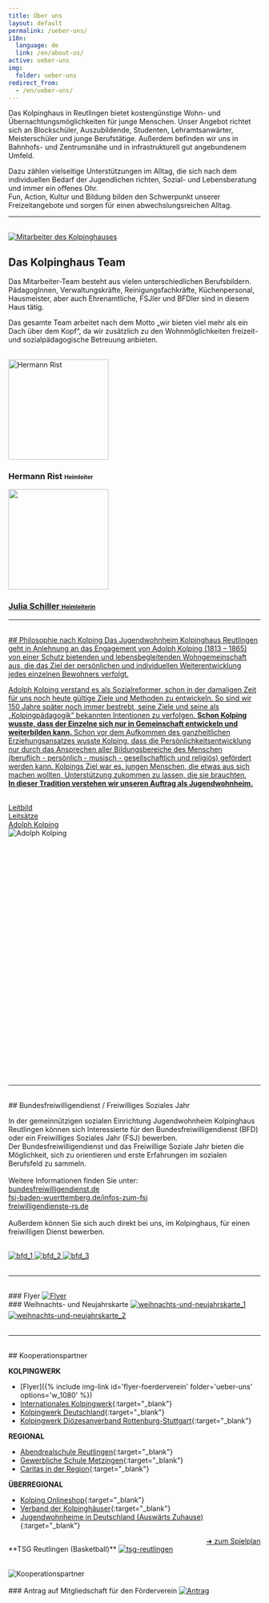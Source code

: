 ```yaml
---
title: Über uns
layout: default
permalink: /ueber-uns/
i18n:
  language: de
  link: /en/about-us/
active: ueber-uns
img:
  folder: ueber-uns
redirect_from:
  - /en/ueber-uns/
---
```


Das Kolpinghaus in Reutlingen bietet kostengünstige Wohn- und Übernachtungsmöglichkeiten für junge Menschen. Unser Angebot richtet sich an Blockschüler, Auszubildende, Studenten, Lehramtsanwärter, Meisterschüler und junge Berufstätige. Außerdem befinden wir uns in Bahnhofs- und Zentrumsnähe und in infrastrukturell gut angebundenem Umfeld.

Dazu zählen vielseitige Unterstützungen im Alltag, die sich nach dem individuellen Bedarf der Jugendlichen richten, Sozial- und Lebensberatung und immer ein offenes Ohr.<br>
Fun, Action, Kultur und Bildung bilden den Schwerpunkt unserer Freizeitangebote und sorgen für einen abwechslungsreichen Alltag.

---

<br>

<div class="row">
<div class="col-lg-6 gallery">
<a href="{% include img-link id='mitarbeiter' %}" data-pswp-width="1920" data-pswp-height="1080">
<img class="img-fluid rounded mb-4" src="{% include img-link id='mitarbeiter' options='w_600' %}" alt="Mitarbeiter des Kolpinghauses" />
</a>
</div>
<div class="col-lg-6" markdown="1">

## Das Kolpinghaus Team

Das Mitarbeiter-Team besteht aus vielen unterschiedlichen Berufsbildern. PädagogInnen, Verwaltungskräfte, Reinigungsfachkräfte, Küchenpersonal, Hausmeister, aber auch Ehrenamtliche, FSJler und BFDler sind in diesem Haus tätig.

Das gesamte Team arbeitet nach dem Motto „wir bieten viel mehr als ein Dach über dem Kopf“, da wir zusätzlich zu den Wohnmöglichkeiten freizeit- und sozialpädagogische Betreuung anbieten.

</div>
</div>
<br>
<div class="row">
<div class="col-lg-6 gallery text-center mb-4" markdown="1">
<a href="{% include img-link id='H.Rist' %}" data-pswp-width="628" data-pswp-height="627">
<img class="rounded-circle img-fluid d-block mx-auto" width="200" height="200" src="{% include img-link id='H.Rist' options='w_200,h_200' %}" alt="Hermann Rist">
</a>

### Hermann Rist <small style="font-size: 70%;">Heimleiter</small>

</div>
<div class="col-lg-6 gallery text-center mb-4" markdown="1">
<a href="{% include img-link id='Ueber_uns_FrauSchiller' %}" data-pswp-width="173" data-pswp-height="177">
<img class="rounded-circle img-fluid d-block mx-auto" width="200" height="200" src="{% include img-link id='Ueber_uns_FrauSchiller' options='w_173,h_177' %}" 
</a>

### Julia Schiller <small style="font-size: 70%;">Heimleiterin</small>
</div>
</div>
<hr>
<br>
<div class="row">
<div class="col-lg-6" markdown="1">
## Philosophie nach Kolping
Das Jugendwohnheim Kolpinghaus Reutlingen geht in Anlehnung an das Engagement von Adolph Kolping (1813 – 1865) von einer Schutz bietenden und lebensbegleitenden Wohngemeinschaft aus, die das Ziel der persönlichen und individuellen Weiterentwicklung jedes einzelnen Bewohners verfolgt.

Adolph Kolping verstand es als Sozialreformer, schon in der damaligen Zeit für uns noch heute gültige Ziele und Methoden zu entwickeln. So sind wir 150 Jahre später noch immer bestrebt, seine Ziele und seine als „Kolpingpädagogik“ bekannten Intentionen zu verfolgen. **Schon Kolping wusste, dass der Einzelne sich nur in Gemeinschaft entwickeln und weiterbilden kann.** Schon vor dem Aufkommen des ganzheitlichen Erziehungsansatzes wusste Kolping, dass die Persönlichkeitsentwicklung nur durch das Ansprechen aller Bildungsbereiche des Menschen <br>
(beruflich - persönlich - musisch - gesellschaftlich und religiös) gefördert werden kann. Kolpings Ziel war es, jungen Menschen, die etwas aus sich machen wollten, Unterstützung zukommen zu lassen, die sie brauchten.<br>
**In dieser Tradition verstehen wir unseren Auftrag als Jugendwohnheim.**

<br>
<div class="row justify-content-center">
  <div class="col-3">
  <a href="{% link leitbild.md %}" class="btn btn-primary">Leitbild</a>
  </div>
  <div class="col-3">
  <a href="{% link leitsaetze.md %}" class="btn btn-primary">Leitsätze</a>
  </div>
  <div class="col-3">
  <a href="{% link adolph-kolping.md %}" class="btn btn-primary">Adolph Kolping</a>
  </div>
</div>

</div>
<div class="col-lg-6 text-center" style="height: 30rem;">
<img class="img-fluid rounded mb-4" style="max-height: 100% !important; width: auto;" src="{% include img-link id='adolph-kolping' options='h_500' %}" alt="Adolph Kolping">
</div>
</div>
<br>
<hr>
<br>
<div markdown="1">
## Bundesfreiwilligendienst / Freiwilliges Soziales Jahr

In der gemeinnützigen sozialen Einrichtung Jugendwohnheim Kolpinghaus Reutlingen können sich Interessierte für den Bundesfreiwilligendienst (BFD) oder ein Freiwilliges Soziales Jahr (FSJ) bewerben.<br>
Der Bundesfreiwilligendienst und das Freiwillige Soziale Jahr bieten die Möglichkeit, sich zu orientieren und erste Erfahrungen im sozialen Berufsfeld zu sammeln.<br><br>
Weitere Informationen finden Sie unter:<br>
[bundesfreiwilligendienst.de](https://www.bundesfreiwilligendienst.de)<br>
[fsj-baden-wuerttemberg.de/infos-zum-fsj](https://www.fsj-baden-wuerttemberg.de/infos-zum-fsj)<br>
[freiwilligendienste-rs.de](https://freiwilligendienste-rs.de/)<br><br>
Außerdem können Sie sich auch direkt bei uns, im Kolpinghaus, für einen freiwilligen Dienst bewerben.

</div>
<br>

<div class="row gallery">
    <a href="{% include img-link id='bfd_1' %}" data-pswp-width="1024" data-pswp-height="769" class="d-block mb-4 col-lg-3 col-md-4 col-xs-6">
        <img class="img-fluid img-thumbnail" src="{% include img-link id='bfd_1' options='w_300,h_200' %}" alt="bfd_1">
    </a>
    <a href="{% include img-link id='bfd_2' %}" data-pswp-width="2704" data-pswp-height="2340" class="d-block mb-4 col-lg-3 col-md-4 col-xs-6">
        <img class="img-fluid img-thumbnail" src="{% include img-link id='bfd_2' options='w_300,h_200' %}" alt="bfd_2">
    </a>
    <a href="{% include img-link id='2019-02-27-fruehlingserwachen-entdecke-den-kuenstler-in-dir-3' folder='artikel' %}" data-pswp-width="3024" data-pswp-height="4032" class="d-block mb-4 col-lg-3 col-md-4 col-xs-6">
      <img class="img-fluid img-thumbnail" src="{% include img-link id='2019-02-27-fruehlingserwachen-entdecke-den-kuenstler-in-dir-3' folder='artikel' options='w_300,h_200' %}" alt="bfd_3">
    </a>
</div>

<br>
<hr>
<br>

<div class="row">
<div class="col gallery" markdown="1">
### Flyer
<a href="{% include img-link id='flyer-foerderverein' folder='ueber-uns' options='w_1080' %}" data-pswp-width="1080" data-pswp-height="2050">
    <img src="{% include img-link id='flyer-foerderverein' folder='ueber-uns' options='w_300' %}" style="max-width: 100%;" alt="Flyer"></a>
</div>

<div class="col" markdown="1">
### Weihnachts- und Neujahrskarte
<a href="{% include img-link id='weihnachtskarte-2020.pdf' folder='pdf' %}">
<img src="{% include img-link id='weihnachtskarte-2020.jpg' options='w_300,pg_1' folder='pdf' %}" style="max-width: 100%;" alt="weihnachts-und-neujahrskarte_1"></a>
<a href="{% include img-link id='weihnachtskarte-2020.pdf' folder='pdf' %}">
<img src="{% include img-link id='weihnachtskarte-2020.jpg' options='w_300,pg_2' folder='pdf' %}" style="padding-top: 5px;max-width: 100%;" alt="weihnachts-und-neujahrskarte_2"></a>
</div>

</div>

<br>
<hr>
<br>
## Kooperationspartner
<div class="row">
<div class="col" markdown="1">

**KOLPINGWERK**

- [Flyer]({% include img-link id='flyer-foerderverein' folder='ueber-uns' options='w_1080' %})
- [Internationales Kolpingwerk](https://www.kolping.net/){:target="\_blank"}
- [Kolpingwerk Deutschland](https://www.kolping.de/){:target="\_blank"}
- [Kolpingwerk Diözesanverband Rottenburg-Stuttgart](https://www.kolping-dvrs.de/){:target="\_blank"}

**REGIONAL**

- [Abendrealschule Reutlingen](https://abendrealschulereutlingen.com/){:target="\_blank"}
- [Gewerbliche Schule Metzingen](https://www.gewerbeschule-metzingen.de/willkommen){:target="\_blank"}
- [Caritas in der Region](https://www.caritas-fils-neckar-alb.de/){:target="\_blank"}

**ÜBERREGIONAL**

- [Kolping Onlineshop](https://www.kolping-shop.eu/){:target="\_blank"}
- [Verband der Kolpinghäuser](https://www.kolpinghaeuser.de/){:target="\_blank"}
- [Jugendwohnheime in Deutschland (Auswärts Zuhause)](https://auswaerts-zuhause.de/){:target="\_blank"}

</div>
<div class="col" markdown="1">
**TSG Reutlingen (Basketball)** <a href="https://www.basketball-reutlingen.net/tabelle-spielplan/" style="float: right;" target="_blank">➜ zum Spielplan</a>
<a href="https://www.basketball-reutlingen.net/">
  <img src="{% include img-link id='tsg-reutlingen-crop' options='h_400' %}" alt="tsg-reutlingen" style="max-width: 100%; padding: 1rem 0 2rem 0;">
</a>
<br>
<img src="{% include img-link id='kooperationspartner-wide' options='h_400' %}" alt="Kooperationspartner" style="max-width: 100%;">
</div>
</div>

<br>
### Antrag auf Mitgliedschaft für den Förderverein
<a href="{% include img-link id='Antrag_auf_Mitgliedschaft_für_den_Förderverein.pdf' folder='pdf' %}">
<img src="{% include img-link id='Antrag_auf_Mitgliedschaft_für_den_Förderverein.png' folder='pdf' %}" style="max-width: 100%;" alt="Antrag">
</a>
